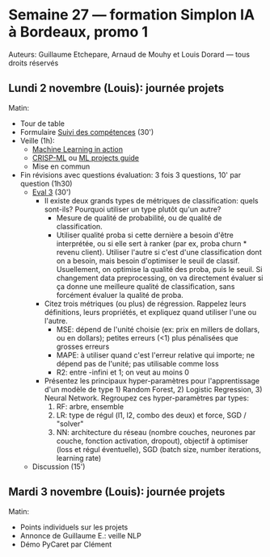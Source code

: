 # Semaine 27 — formation Simplon IA à Bordeaux, promo 1

Auteurs: Guillaume Etchepare, Arnaud de Mouhy et Louis Dorard — tous droits réservés

## Lundi 2 novembre (Louis): journée projets

Matin:
* Tour de table
* Formulaire [Suivi des compétences](https://airtable.com/shrvQOQG6PYpNzqcr) (30')
* Veille (1h):
  * [Machine Learning in action](https://bpesquet.github.io/mlhandbook/fundamentals/machine_learning_in_action.html)
  * [CRISP-ML](https://arxiv.org/abs/2003.05155) ou [ML projects guide](https://www.jeremyjordan.me/ml-projects-guide/)
  * Mise en commun
* Fin révisions avec questions évaluation: 3 fois 3 questions, 10' par question (1h30)
  * [Eval 3](https://docs.google.com/forms/d/e/1FAIpQLSegvpfS4HlNjSg15QXaYnn3whTvKmMoLb8K9SMVZkyGeHZyhQ/viewform?usp=sf_link) (30')
    * Il existe deux grands types de métriques de classification: quels sont-ils? Pourquoi utiliser un type plutôt qu'un autre?
      * Mesure de qualité de probabilité, ou de qualité de classification.
      * Utiliser qualité proba si cette dernière a besoin d'être interprétée, ou si elle sert à ranker (par ex, proba churn * revenu client). Utiliser l'autre si c'est d'une classification dont on a besoin, mais besoin d'optimiser le seuil de classif. Usuellement, on optimise la qualité des proba, puis le seuil. Si changement data preprocessing, on va directement évaluer si ça donne une meilleure qualité de classification, sans forcément évaluer la qualité de proba.
    * Citez trois métriques (ou plus) de régression. Rappelez leurs définitions, leurs propriétés, et expliquez quand utiliser l'une ou l'autre.
      * MSE: dépend de l'unité choisie (ex: prix en millers de dollars, ou en dollars); petites erreurs (<1) plus pénalisées que grosses erreurs
      * MAPE: à utiliser quand c'est l'erreur relative qui importe; ne dépend pas de l'unité; pas utilisable comme loss
      * R2: entre -infini et 1; on veut au moins 0
    * Présentez les principaux hyper-paramètres pour l'apprentissage d'un modèle de type 1) Random Forest, 2) Logistic Regression, 3) Neural Network. Regroupez ces hyper-paramètres par types:
      1. RF: arbre, ensemble
      2. LR: type de régul (l1, l2, combo des deux) et force, SGD / "solver"
      3. NN: architecture du réseau (nombre couches, neurones par couche, fonction activation, dropout), objectif à optimiser (loss et régul éventuelle), SGD (batch size, number iterations, learning rate)
  * Discussion (15')

## Mardi 3 novembre (Louis): journée projets

Matin:
* Points individuels sur les projets
* Annonce de Guillaume E.: veille NLP
* Démo PyCaret par Clément

